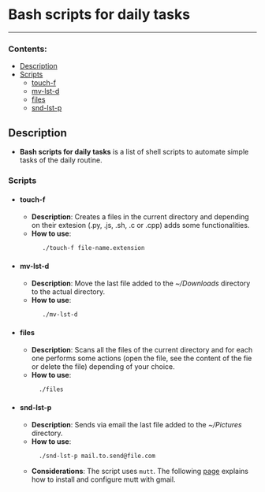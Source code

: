 # Bash scripts for daily tasks
---
### Contents:
  - [Description](#Description)
  - [Scripts](#Scripts)
      - [touch-f](#touch-f)
      - [mv-lst-d](#mv-last-d)
      - [files](#files)
      - [snd-lst-p](#snd-lst-p)
  
## Description
- **Bash scripts for daily tasks** is a list of shell scripts to automate simple tasks of the daily routine.

### Scripts
- #### touch-f
  - **Description**: Creates a files in the current directory and depending on their extesion (.py, .js, .sh, .c or .cpp) adds some functionalities.
  - **How to use**: 
    ```bash
       ./touch-f file-name.extension
    ```
- #### mv-lst-d
  - **Description**: Move the last file added to the *~/Downloads* directory to the actual directory.
  - **How to use**: 
    ```bash
       ./mv-lst-d
    ```
- #### files
  - **Description**: Scans all the files of the current directory and for each one performs some actions (open the file, see the content of the fie or delete the file) depending of your choice.
  - **How to use**: 
    ```bash
      ./files
    ```
- #### snd-lst-p
  - **Description**: Sends via email the last file added to the *~/Pictures* directory.
  - **How to use**: 
    ```bash
      ./snd-lst-p mail.to.send@file.com
    ```
  - **Considerations**: The script uses `mutt`. The following [page](https://www.garron.me/en/go2linux/send-mail-gmail-mutt.html) explains how to install and configure mutt with gmail.
 
    

